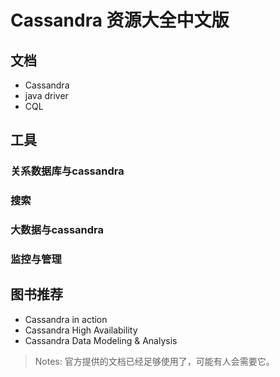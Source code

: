 # Cassandra 资源大全中文版

## 文档

- Cassandra
- java driver
- CQL

## 工具
### 关系数据库与cassandra

### 搜索

### 大数据与cassandra


### 监控与管理


## 图书推荐

- Cassandra in action
- Cassandra High Availability
- Cassandra Data Modeling & Analysis

> Notes: 官方提供的文档已经足够使用了，可能有人会需要它。
